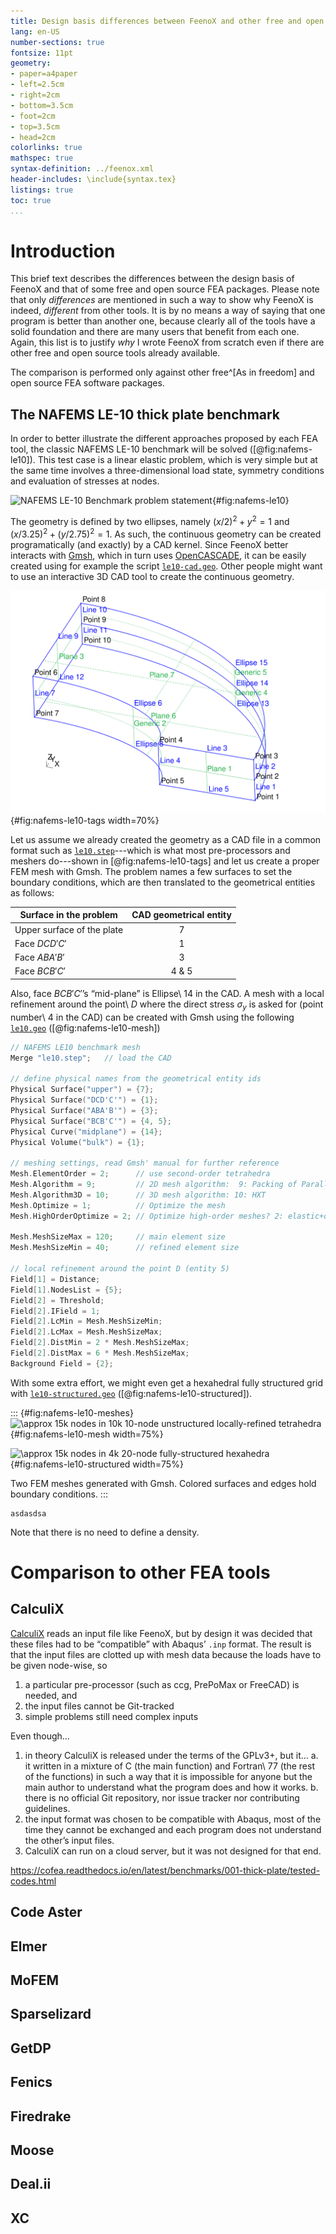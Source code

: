```yaml
---
title: Design basis differences between FeenoX and other free and open source FEA software
lang: en-US
number-sections: true
fontsize: 11pt
geometry:
- paper=a4paper
- left=2.5cm
- right=2cm
- bottom=3.5cm
- foot=2cm
- top=3.5cm
- head=2cm
colorlinks: true
mathspec: true
syntax-definition: ../feenox.xml
header-includes: \include{syntax.tex}
listings: true
toc: true
...
```


# Introduction

This brief text describes the differences between the design basis of FeenoX and that of some free and open source FEA packages. Please note that only _differences_ are mentioned in such a way to show why FeenoX is indeed, _different_ from other tools. It is by no means a way of saying that one program is better than another one, because clearly all of the tools have a solid foundation and there are many users that benefit from each one. Again, this list is to justify _why_ I wrote FeenoX from scratch even if there are other free and open source tools already available.

The comparison is performed only against other free^[As in freedom] and open source FEA software packages.


## The NAFEMS LE-10 thick plate benchmark 

In order to better illustrate the different approaches proposed by each FEA tool, the classic NAFEMS LE-10 benchmark will be solved ([@fig:nafems-le10]). This test case is a linear elastic problem, which is very simple but at the same time involves a three-dimensional load state, symmetry conditions and evaluation of stresses at nodes.

![NAFEMS LE-10 Benchmark problem statement](nafems-le10.png){#fig:nafems-le10}


The geometry is defined by two ellipses, namely $(x/2)^2+y^2=1$ and $(x/3.25)^2+(y/2.75)^2=1$. As such, the continuous geometry can be created programatically (and exactly) by a CAD kernel. Since FeenoX better interacts with [Gmsh](http://gmsh.info/), which in turn uses [OpenCASCADE](https://dev.opencascade.org/), it can be easily created using for example the script [`le10-cad.geo`](le10-cad.geo). Other people might want to use an interactive 3D CAD tool to create the continuous geometry.

![CAD geometry in STEP format created with OpenCASCADE through Gmsh. The tags of the geometrical entities are shown.](le10-tags.svg){#fig:nafems-le10-tags width=70%}

Let us assume we already created the geometry as a CAD file in a common format such as [`le10.step`](le10.step)---which is what most pre-processors and meshers do---shown in [@fig:nafems-le10-tags] and let us create a proper FEM mesh with Gmsh. The problem names a few surfaces to set the boundary conditions, which are then translated to the geometrical entities as follows:

Surface in the problem       |  CAD geometrical entity
-----------------------------|:-------------------------:
Upper surface of the plate   |             7
Face $DCD'C'$                |             1
Face $ABA'B'$                |             3
Face $BCB'C'$                |           4 & 5

Also, face $BCB'C'$’s “mid-plane” is Ellipse\ 14 in the CAD. A mesh with a local refinement around the point\ $D$ where the direct stress $\sigma_y$ is asked for (point number\ 4 in the CAD) can be created with Gmsh using the following [`le10.geo`](le10.geo) ([@fig:nafems-le10-mesh])

```c
// NAFEMS LE10 benchmark mesh
Merge "le10.step";   // load the CAD

// define physical names from the geometrical entity ids
Physical Surface("upper") = {7};
Physical Surface("DCD'C'") = {1};
Physical Surface("ABA'B'") = {3};
Physical Surface("BCB'C'") = {4, 5};
Physical Curve("midplane") = {14};
Physical Volume("bulk") = {1};

// meshing settings, read Gmsh' manual for further reference
Mesh.ElementOrder = 2;      // use second-order tetrahedra
Mesh.Algorithm = 9;         // 2D mesh algorithm:  9: Packing of Parallelograms
Mesh.Algorithm3D = 10;      // 3D mesh algorithm: 10: HXT
Mesh.Optimize = 1;          // Optimize the mesh
Mesh.HighOrderOptimize = 2; // Optimize high-order meshes? 2: elastic+optimization

Mesh.MeshSizeMax = 120;     // main element size 
Mesh.MeshSizeMin = 40;      // refined element size

// local refinement around the point D (entity 5)
Field[1] = Distance;
Field[1].NodesList = {5};
Field[2] = Threshold;
Field[2].IField = 1;
Field[2].LcMin = Mesh.MeshSizeMin;
Field[2].LcMax = Mesh.MeshSizeMax;
Field[2].DistMin = 2 * Mesh.MeshSizeMax;
Field[2].DistMax = 6 * Mesh.MeshSizeMax;
Background Field = {2};
```

With some extra effort, we might even get a hexahedral fully structured grid with [`le10-structured.geo`](le10-structured.geo) ([@fig:nafems-le10-structured]).

::: {#fig:nafems-le10-meshes}
![$\approx$ 15k nodes in 10k 10-node unstructured locally-refined tetrahedra](le10-mesh.png){#fig:nafems-le10-mesh width=75%}

![$\approx$ 15k nodes in 4k 20-node fully-structured hexahedra](le10-mesh-structured.png){#fig:nafems-le10-structured width=75%}

Two FEM meshes generated with Gmsh. Colored surfaces and edges hold boundary conditions.
:::


```feenox
asdasdsa
```

Note that there is no need to define a density.


# Comparison to other FEA tools

## CalculiX

[CalculiX](http://www.calculix.de/) reads an input file like FeenoX, but by design it was decided that these files had to be “compatible” with Abaqus’ `.inp` format. The result is that the input files are clotted up with mesh data because the loads have to be given node-wise, so
  1. a particular pre-processor (such as ccg, PrePoMax or FreeCAD) is needed, and
  2. the input files cannot be Git-tracked
  3. simple problems still need complex inputs

Even though...

 1. in theory CalculiX is released under the terms of the GPLv3+, but it...
    a. it written in a mixture of C (the main function) and Fortran\ 77 (the rest of the functions) in such a way that it is impossible for anyone but the main author to understand what the program does and how it works.
    b. there is no official Git repository, nor issue tracker nor contributing guidelines.
 2. the input format was chosen to be compatible with Abaqus, most of the time they cannot be exchanged and each program does not understand the other’s input files.
 3. CalculiX can run on a cloud server, but it was not designed for that end.
 

<https://cofea.readthedocs.io/en/latest/benchmarks/001-thick-plate/tested-codes.html>

## Code Aster

## Elmer

## MoFEM

## Sparselizard

## GetDP

## Fenics

## Firedrake

## Moose

## Deal.ii

## XC


